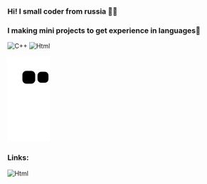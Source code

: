 ### Hi! I small coder from russia 👨‍💻
### I making mini projects to get experience in languages💪

![C++](https://img.shields.io/badge/-C++-090909?style=for-the-badge&logo=C%2b%2b&logoColor=6296CC)
![Html](https://img.shields.io/badge/-HTML-090909?style=for-the-badge&logo=html5)

![Snake :)](https://github.com/rafaballerini/rafaballerini/blob/output/github-contribution-grid-snake.svg)


### Links:

![Html](dsfsdf)


